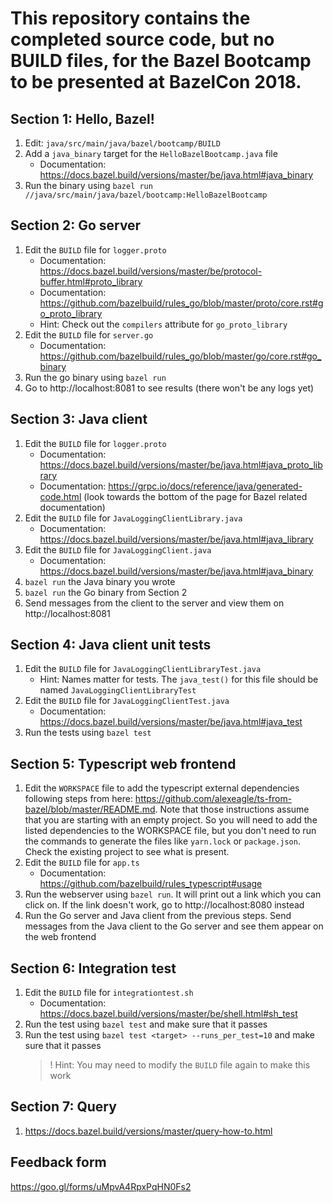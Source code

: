 # This repository contains the completed source code, but no BUILD files, for the Bazel Bootcamp to be presented at BazelCon 2018.

## Section 1: Hello, Bazel!

1.  Edit: `java/src/main/java/bazel/bootcamp/BUILD`
1.  Add a `java_binary` target for the `HelloBazelBootcamp.java` file
    - Documentation: https://docs.bazel.build/versions/master/be/java.html#java_binary
1.  Run the binary using `bazel run //java/src/main/java/bazel/bootcamp:HelloBazelBootcamp`

## Section 2: Go server
1.  Edit the `BUILD` file for `logger.proto`
    - Documentation: https://docs.bazel.build/versions/master/be/protocol-buffer.html#proto_library
    - Documentation: https://github.com/bazelbuild/rules_go/blob/master/proto/core.rst#go_proto_library
    - Hint: Check out the `compilers` attribute for `go_proto_library`
1.  Edit the `BUILD` file for `server.go`
    - Documentation: https://github.com/bazelbuild/rules_go/blob/master/go/core.rst#go_binary    
1.  Run the go binary using `bazel run`
1.  Go to http://localhost:8081 to see results (there won't be any logs yet)

## Section 3: Java client

1.  Edit the `BUILD` file for `logger.proto`
    - Documentation: https://docs.bazel.build/versions/master/be/java.html#java_proto_library
    - Documentation: https://grpc.io/docs/reference/java/generated-code.html (look towards the
      bottom of the page for Bazel related documentation)
1.  Edit the `BUILD` file for `JavaLoggingClientLibrary.java`
    - Documentation: https://docs.bazel.build/versions/master/be/java.html#java_library
1.  Edit the `BUILD` file for `JavaLoggingClient.java`
    - Documentation: https://docs.bazel.build/versions/master/be/java.html#java_binary
1.  `bazel run` the Java binary you wrote
1.  `bazel run` the Go binary from Section 2
1.  Send messages from the client to the server and view them on http://localhost:8081

## Section 4: Java client unit tests
1.  Edit the `BUILD` file for `JavaLoggingClientLibraryTest.java`
    - Hint: Names matter for tests. The `java_test()` for this file should be named `JavaLoggingClientLibraryTest`
1.  Edit the `BUILD` file for `JavaLoggingClientTest.java`
    - Documentation: https://docs.bazel.build/versions/master/be/java.html#java_test
1.  Run the tests using `bazel test`

## Section 5: Typescript web frontend
1.  Edit the `WORKSPACE` file to add the typescript external dependencies following steps
    from here: https://github.com/alexeagle/ts-from-bazel/blob/master/README.md. Note that
    those instructions assume that you are starting with an empty project. So you will need
    to add the listed dependencies to the WORKSPACE file, but you don't need to run the
    commands to generate the files like `yarn.lock` or `package.json`. Check the existing
    project to see what is present. 
1.  Edit the `BUILD` file for `app.ts`
    - Documentation: https://github.com/bazelbuild/rules_typescript#usage
1.  Run the webserver using `bazel run`. It will print out a link which you can click on.
    If the link doesn't work, go to http://localhost:8080 instead
1.  Run the Go server and Java client from the previous steps. Send messages from the Java
    client to the Go server and see them appear on the web frontend
    
## Section 6: Integration test
1.  Edit the `BUILD` file for `integrationtest.sh`
    - Documentation: https://docs.bazel.build/versions/master/be/shell.html#sh_test
1.  Run the test using `bazel test` and make sure that it passes
1.  Run the test using `bazel test <target> --runs_per_test=10` and make sure that it passes
    >! Hint: You may need to modify the `BUILD` file again to make this work

## Section 7: Query
1.  https://docs.bazel.build/versions/master/query-how-to.html


## Feedback form
https://goo.gl/forms/uMpvA4RpxPqHN0Fs2

